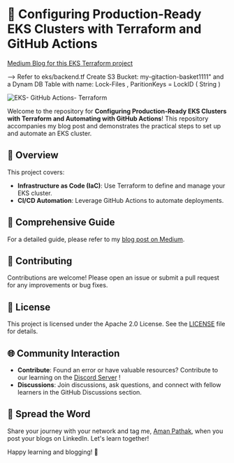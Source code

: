 # 🚀 Configuring Production-Ready EKS Clusters with Terraform and GitHub Actions
[Medium Blog for this EKS Terraform project](https://blog.stackademic.com/configuring-production-ready-eks-clusters-with-terraform-and-github-actions-c046e8d44865)

--> Refer to eks/backend.tf 
    Create S3 Bucket: my-gitaction-basket1111" and a Dynam DB Table with name: Lock-Files , ParitionKeys = LockID ( String )


![EKS- GitHub Actions- Terraform](assets/Presentation1.gif)

Welcome to the repository for **Configuring Production-Ready EKS Clusters with Terraform and Automating with GitHub Actions**! This repository accompanies my blog post and demonstrates the practical steps to set up and automate an EKS cluster.

## 🌟 Overview
This project covers:
- **Infrastructure as Code (IaC)**: Use Terraform to define and manage your EKS cluster.
- **CI/CD Automation**: Leverage GitHub Actions to automate deployments.

## 🌟 Comprehensive Guide
For a detailed guide, please refer to my [blog post on Medium](https://medium.com/p/c046e8d44865).

## 🤝 Contributing
Contributions are welcome! Please open an issue or submit a pull request for any improvements or bug fixes.

## 📄 License
This project is licensed under the Apache 2.0 License. See the [LICENSE](LICENSE) file for details.

## 🌐 Community Interaction
- **Contribute**: Found an error or have valuable resources? Contribute to our learning on the [Discord Server](https://discord.gg/GNPYJZvz) !
- **Discussions**: Join discussions, ask questions, and connect with fellow learners in the GitHub Discussions section.

## 📢 Spread the Word
Share your journey with your network and tag me, [Aman Pathak](https://www.linkedin.com/in/aman-devops), when you post your blogs on LinkedIn. Let's learn together!

Happy learning and blogging! 🌟
